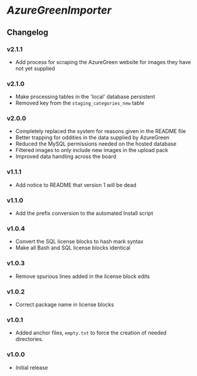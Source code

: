 # _AzureGreenImporter_

## Changelog

### v2.1.1

- Add process for scraping the AzureGreen website for images they have not yet supplied

### v2.1.0

- Make processing tables in the 'local' database persistent
- Removed key from the `staging_categories_new` table

### v2.0.0

- Completely replaced the system for reasons given in the README file
- Better trapping for oddities in the data supplied by AzureGreen
- Reduced the MySQL permissions needed on the hosted database
- Filtered images to only include new images in the upload pack
- Improved data handling across the board

### v1.1.1

- Add notice to README that version 1 will be dead

### v1.1.0

- Add the prefix conversion to the automated Install script

### v1.0.4

- Convert the SQL license blocks to hash mark syntax
- Make all Bash and SQL license blocks identical

### v1.0.3

- Remove spurious lines added in the license block edits

### v1.0.2

- Correct package name in license blocks

### v1.0.1

- Added anchor files, `empty.txt` to force the creation of needed directories.

### v1.0.0

- Initial release


